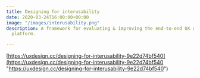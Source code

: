 ```yaml
---
title: Designing for interusability
date: 2020-03-24T16:00:00+00:00
image: "/images/interusability.png"
description: A framework for evaluating & improving the end-to-end UX of your product
  platform.

---
```

[https://uxdesign.cc/designing-for-interusability-9e22d74bf540](https://uxdesign.cc/designing-for-interusability-9e22d74bf540 "https://uxdesign.cc/designing-for-interusability-9e22d74bf540")